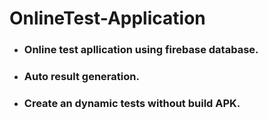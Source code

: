# OnlineTest-Application
<ul>
  <li><h3>Online test apllication using firebase database.</h3></li>
  <li><h3>Auto result generation.</h3></li>
  <li><h3>Create an dynamic tests without build APK.</h3></li>
</ul>
